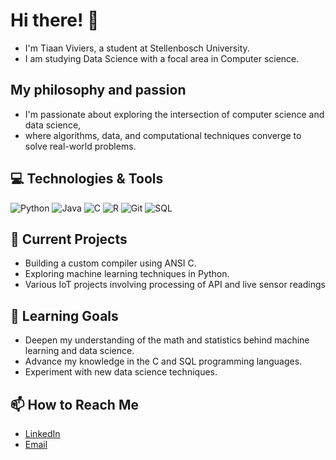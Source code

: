 # Hi there! 👋
- I'm Tiaan Viviers, a student at Stellenbosch University.
- I am studying Data Science with a focal area in Computer science.

## My philosophy and passion
- I'm passionate about exploring the intersection of computer science and data science,
-  where algorithms, data, and computational techniques converge to solve real-world problems.

## 💻 Technologies & Tools

![Python](https://img.shields.io/badge/-Python-333?style=flat&logo=python)
![Java](https://img.shields.io/badge/-Java-333?style=flat&logo=java)
![C](https://img.shields.io/badge/-C-333?style=flat&logo=c)
![R](https://img.shields.io/badge/-R-333?style=flat&logo=r)
![Git](https://img.shields.io/badge/-Git-333?style=flat&logo=git)
![SQL](https://img.shields.io/badge/-SQL-333?style=flat&logo=postgresql)

## 🌱 Current Projects

- Building a custom compiler using ANSI C.
- Exploring machine learning techniques in Python.
- Various IoT projects involving processing of API and live sensor readings

## 🚀 Learning Goals

- Deepen my understanding of the math and statistics behind machine learning and data science.
- Advance my knowledge in the C and SQL programming languages.
- Experiment with new data science techniques.

## 📫 How to Reach Me

- [LinkedIn](https://www.linkedin.com/in/tiaan-viviers-375770240)
- [Email](mailto:tiaanviv@gmail.com)

